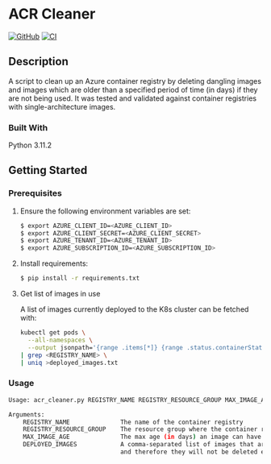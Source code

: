 # ACR Cleaner

[![GitHub](https://img.shields.io/github/license/wozorio/acr-cleaner)](https://github.com/wozorio/acr-cleaner/blob/main/LICENSE)
[![CI](https://github.com/wozorio/acr-cleaner/actions/workflows/ci.yml/badge.svg)](https://github.com/wozorio/acr-cleaner/actions/workflows/ci.yml)

## Description

A script to clean up an Azure container registry by deleting dangling images and images which are older than a specified period of time (in days) if they are not being used.
It was tested and validated against container registries with single-architecture images.

### Built With

Python 3.11.2

## Getting Started

### Prerequisites

1. Ensure the following environment variables are set:
    ```bash
    $ export AZURE_CLIENT_ID=<AZURE_CLIENT_ID>
    $ export AZURE_CLIENT_SECRET=<AZURE_CLIENT_SECRET>
    $ export AZURE_TENANT_ID=<AZURE_TENANT_ID>
    $ export AZURE_SUBSCRIPTION_ID=<AZURE_SUBSCRIPTION_ID>
    ```

1. Install requirements:

    ```bash
    $ pip install -r requirements.txt
    ```

1. Get list of images in use

    A list of images currently deployed to the K8s cluster can be fetched with:

    ```bash
    kubectl get pods \
      --all-namespaces \
      --output jsonpath='{range .items[*]} {range .status.containerStatuses[*]}{.imageID}{"\n"}{end}' \
    | grep <REGISTRY_NAME> \
    | uniq >deployed_images.txt
    ```

### Usage

```bash
Usage: acr_cleaner.py REGISTRY_NAME REGISTRY_RESOURCE_GROUP MAX_IMAGE_AGE DEPLOYED_IMAGES

Arguments:
    REGISTRY_NAME              The name of the container registry
    REGISTRY_RESOURCE_GROUP    The resource group where the container registry is deployed
    MAX_IMAGE_AGE              The max age (in days) an image can have
    DEPLOYED_IMAGES            A comma-separated list of images that are currently deployed (in use). These will be handled as exceptions
                               and therefore they will not be deleted even if they are older than the `MAX_IMAGE_AGE` argument
```
